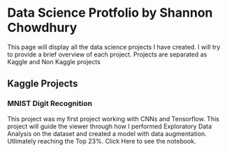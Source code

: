 # Data Science Protfolio by Shannon Chowdhury 

This page will display all the data science projects I have created. I will try to provide a brief overview of each project. Projects are separated as Kaggle and Non Kaggle projects

## Kaggle Projects
### MNIST Digit Recognition
This project was my first project working with CNNs and Tensorflow. This project will guide the viewer through how I performed Exploratory Data Analysis on the dataset and created a model with data augmentation. Utlimately reaching the Top 23%.
Click Here to see the notebook.

###

